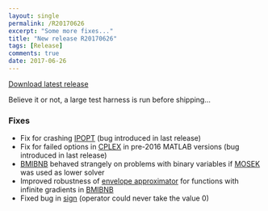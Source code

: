 ```yaml
---
layout: single
permalink: /R20170626
excerpt: "Some more fixes..."
title: "New release R20170626"
tags: [Release]
comments: true
date: 2017-06-26
---
```


[Download latest release](/download)

Believe it or not, a large test harness is run before shipping...

### Fixes

* Fix for crashing [IPOPT](/solver/ipopt) (bug introduced in last release)
* Fix for failed options in [CPLEX](/solver/cplex) in pre-2016 MATLAB versions (bug introduced in last release)
* [BMIBNB](/solver/bmibnb) behaved strangely on problems with binary variables if [MOSEK](/solver/mosek) was used as lower solver
* Improved robustness of [envelope approximator](/tutorial/envelopesinbmibnb/) for functions with infinite gradients in [BMIBNB](/solver/bmibnb)
* Fixed bug in [sign](/command/sign) (operator could never take the value 0)


